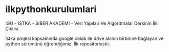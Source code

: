 # ilkpythonkurulumlari
IGU - ISTKA - SIBER AKADEMI - Veri Yapıları Ve Algoritmalar Dersinin İlk Çıktısı.

İstka projesi kapsamında google colab ile drive alanın birbirine bağlayan ve python sürümünü öğrendiğimiz. İlk repositoriestir.
